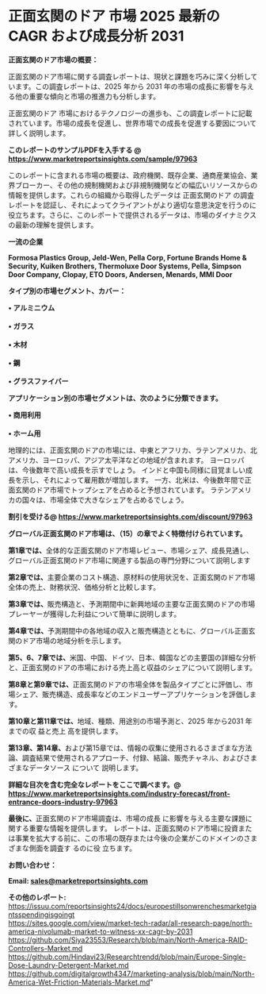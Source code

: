 # 正面玄関のドア 市場 2025 最新の CAGR および成長分析 2031

<strong><b>正面玄関のドア市場の概要：</b></strong>

正面玄関のドア市場に関する調査レポートは、現状と課題を巧みに深く分析しています。この調査レポートは、2025 年から 2031 年の市場の成長に影響を与える他の重要な傾向と市場の推進力も分析します。

正面玄関のドア 市場におけるテクノロジーの進歩も、この調査レポートに記載されています。市場の成長を促進し、世界市場での成長を促進する要因について詳しく説明します。

<strong>このレポートのサンプルPDFを入手する @ <a href=https://www.marketreportsinsights.com/sample/97963>https://www.marketreportsinsights.com/sample/97963</a></strong>

このレポートに含まれる市場の概要は、政府機関、既存企業、通商産業協会、業界ブローカー、その他の規制機関および非規制機関などの幅広いリソースからの情報を提供します。これらの組織から取得したデータは 正面玄関のドア の調査レポートを認証し、それによってクライアントがより適切な意思決定を行うのに役立ちます。さらに、このレポートで提供されるデータは、市場のダイナミクスの最新の理解を提供します。

<strong>一流の企業</strong>

<strong><b>Formosa Plastics Group, Jeld-Wen, Pella Corp, Fortune Brands Home & Security, Kuiken Brothers, Thermoluxe Door Systems, Pella, Simpson Door Company, Clopay, ETO Doors, Andersen, Menards, MMI Door</b></strong>

<strong><b>タイプ別の市場セグメント、カバー：</b></strong>

<strong>• アルミニウム<br><br>• ガラス<br><br>• 木材<br><br>• 鋼<br><br>• グラスファイバー</strong>

<strong><b>アプリケーション別の市場セグメントは、次のように分類できます。</b></strong>

<strong>• 商用利用<br><br>• ホーム用</strong>

 地理的には、正面玄関のドアの市場には、中東とアフリカ、ラテンアメリカ、北アメリカ、ヨーロッパ、アジア太平洋などの地域が含まれます。 ヨーロッパは、今後数年で高い成長を示すでしょう。 インドと中国も同様に目覚ましい成長を示し、それによって雇用数が増加します。 一方、北米は、今後数年間で正面玄関のドア市場でトップシェアを占めると予想されています。 ラテンアメリカの国々は、市場全体で大きなシェアを占めるでしょう。

<strong>割引を受ける@ <a href=https://www.marketreportsinsights.com/discount/97963>https://www.marketreportsinsights.com/discount/97963</a></strong>

<strong><b>グローバル正面玄関のドア市場は、（15）の章でよく特徴付けられています。</b></strong>

<strong><b>第</b></strong><strong><b>1章では、</b></strong>全体的な正面玄関のドア市場レビュー、市場シェア、成長見通し、グローバル正面玄関のドア市場に関連する製品の専門分野について説明します

<strong><b>第2章では、</b></strong>主要企業のコスト構造、原材料の使用状況を、正面玄関のドア市場全体の売上、財務状況、価格分析と比較します。

<strong><b>第3章では、</b></strong>販売構造と、予測期間中に新興地域の主要な正面玄関のドアの市場プレーヤーが獲得した利益について簡単に説明します。

<strong><b>第4章では、</b></strong>予測期間中の各地域の収入と販売構造とともに、グローバル正面玄関のドア市場の地域分析を示します。

<strong><b>第5、6、7章では、</b></strong>米国、中国、ドイツ、日本、韓国などの主要国の詳細な分析と、正面玄関のドアの市場における売上高と収益のシェアについて説明します。

<strong><b>第8章と第9章では、</b></strong>正面玄関のドアの市場全体を製品タイプごとに評価し、市場シェア、販売構造、成長率などのエンドユーザーアプリケーションを評価します。

<strong><b>第10章と第11章では、</b></strong>地域、種類、用途別の市場予測と、2025 年から2031 年までの収 益と売上 高を提供します。

<strong><b>第13章、第14章、</b></strong>および第15章では、情報の収集に使用されるさまざまな方法論、調査結果で使用されるアプローチ、付録、結論、販売チャネル、およびさまざまなデータソース について 説明します。

<strong>詳細な目次を含む完全なレポートをここで調べます。@ <a href=https://www.marketreportsinsights.com/industry-forecast/front-entrance-doors-industry-97963>https://www.marketreportsinsights.com/industry-forecast/front-entrance-doors-industry-97963</a></strong>

<strong><b>最後に、</b></strong>正面玄関のドア市場調査は、市場の成長 に影響を</a>与える主要な課題に関する重要な情報を提供します。 レポートは、正面玄関のドア市場に投資または事業を拡大する前に、この市場の既存または今後の企業がこのドメインのさまざまな側面を調査す るのに役 立ちます。

<strong><b>お問い合わせ：</b></strong>

<strong>Email: </strong><a href=mailto:sales@marketreportsinsights.com><strong>sales@marketreportsinsights.com</strong></a>

<strong>その他のレポート:</strong>
<br>
<a href=https://issuu.com/reportsinsights24/docs/europestillsonwrenchesmarketgiantsspendingisgoingt>https://issuu.com/reportsinsights24/docs/europestillsonwrenchesmarketgiantsspendingisgoingt</a>
<br>
<a href=https://sites.google.com/view/market-tech-radar/all-research-page/north-america-nivolumab-market-to-witness-xx-cagr-by-2031>https://sites.google.com/view/market-tech-radar/all-research-page/north-america-nivolumab-market-to-witness-xx-cagr-by-2031</a>
<br>
<a href=https://github.com/Siya23553/Research/blob/main/North-America-RAID-Controllers-Market.md>https://github.com/Siya23553/Research/blob/main/North-America-RAID-Controllers-Market.md</a>
<br>
<a href=https://github.com/Hindavi23/Researchtrendd/blob/main/Europe-Single-Dose-Laundry-Detergent-Market.md>https://github.com/Hindavi23/Researchtrendd/blob/main/Europe-Single-Dose-Laundry-Detergent-Market.md</a>
<br>
<a href=https://github.com/digitalgrowth4347/marketing-analysis/blob/main/North-America-Wet-Friction-Materials-Market.md>https://github.com/digitalgrowth4347/marketing-analysis/blob/main/North-America-Wet-Friction-Materials-Market.md</a>"
